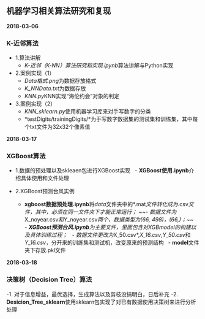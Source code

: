 ## 机器学习相关算法研究和复现
**2018-03-06**
### K-近邻算法
- 1.算法讲解
   - *K-近邻（K-NN）算法研究和实现.ipynb*算法讲解与Python实现
- 2.案例实现（1）
   - *Data格式.png*为数据存放格式
   - *K_NNData.txt*为数据存放
   - *KNN.py*KNN实现“海伦约会”对象的判定
- 3.案例实现（2）
   - *KNN_sklearn.py*使用机器学习库来对手写数字的分类
   - *testDigits/trainingDigits/*为手写数字数据集的测试集和训练集，其中每个txt文件为32x32个像素值
   

**2018-03-17**
### XGBoost算法

- 1.数据的预处理以及skleaen包进行XGBoost实现
   - **XGBoost使用.ipynb**介绍具体使用和文件处理

- 2.XGBoost预测台风实例
   - **xgboost数据预处理.ipynb**将*data*文件夹中的*.mat*文件转化成为*.csv*文件，其中，必须在同一文件夹下才能正常运行；
   ~~- 数据文件为*X_noyear.csv*和*Y_noyear.csv*两个，数据类型为(66, 498)，(66,)；~~
   - **XGBoost预测台风.ipynb**为主要文件，里面包含对XGBmodel的构建以及具体训练过程；
   - 数据文件更改为*X_50.csv*,*X_16.csv*,*Y_50.csv*和*Y_16.csv*，分开来的训练集和测试机，改变原来的预测结构
   - **model**文件夹下存放.pkl文件

**2018-03-18**
### 决策树（Decision Tree）算法

-1. 对于信息增益，最优选择，生成算法以及剪枝没搞明白，日后补充
-2. **Desicion_Tree_sklearn**使用sklearn包实现了对已有数据使用决策树来进行分析处理
